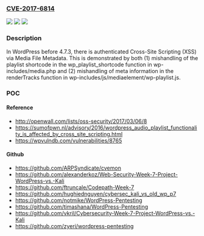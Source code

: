 ### [CVE-2017-6814](https://cve.mitre.org/cgi-bin/cvename.cgi?name=CVE-2017-6814)
![](https://img.shields.io/static/v1?label=Product&message=n%2Fa&color=blue)
![](https://img.shields.io/static/v1?label=Version&message=n%2Fa&color=blue)
![](https://img.shields.io/static/v1?label=Vulnerability&message=n%2Fa&color=brighgreen)

### Description

In WordPress before 4.7.3, there is authenticated Cross-Site Scripting (XSS) via Media File Metadata. This is demonstrated by both (1) mishandling of the playlist shortcode in the wp_playlist_shortcode function in wp-includes/media.php and (2) mishandling of meta information in the renderTracks function in wp-includes/js/mediaelement/wp-playlist.js.

### POC

#### Reference
- http://openwall.com/lists/oss-security/2017/03/06/8
- https://sumofpwn.nl/advisory/2016/wordpress_audio_playlist_functionality_is_affected_by_cross_site_scripting.html
- https://wpvulndb.com/vulnerabilities/8765

#### Github
- https://github.com/ARPSyndicate/cvemon
- https://github.com/alexanderkoz/Web-Security-Week-7-Project-WordPress-vs.-Kali
- https://github.com/ftruncale/Codepath-Week-7
- https://github.com/hughiednguyen/cybersec_kali_vs_old_wp_p7
- https://github.com/notmike/WordPress-Pentesting
- https://github.com/timashana/WordPress-Pentesting
- https://github.com/vkril/Cybersecurity-Week-7-Project-WordPress-vs.-Kali
- https://github.com/zyeri/wordpress-pentesting


